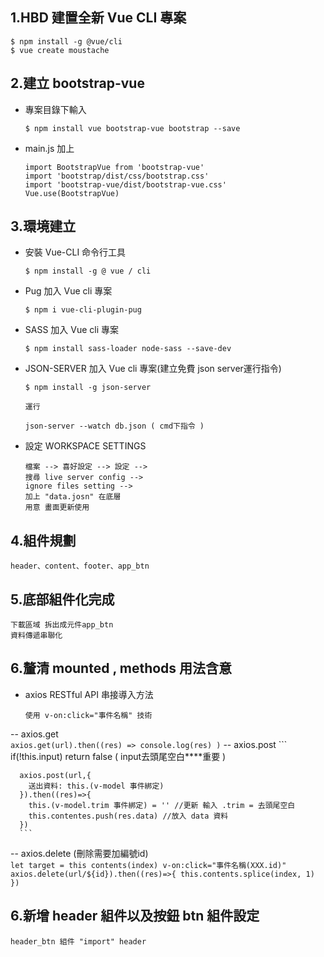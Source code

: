 ## 1.HBD 建置全新 Vue CLI 專案
  ```
  $ npm install -g @vue/cli 
  $ vue create moustache
  ```
## 2.建立 bootstrap-vue 
  - 專案目錄下輸入
    ```
    $ npm install vue bootstrap-vue bootstrap --save
    ```
  - main.js 加上
    ```
    import BootstrapVue from 'bootstrap-vue'
    import 'bootstrap/dist/css/bootstrap.css'
    import 'bootstrap-vue/dist/bootstrap-vue.css'
    Vue.use(BootstrapVue)
    ```
## 3.環境建立
  - 安裝 Vue-CLI 命令行工具
    ```
    $ npm install -g @ vue / cli
    ```
  - Pug 加入 Vue cli 專案
    ```
    $ npm i vue-cli-plugin-pug
    ```
  - SASS 加入 Vue cli 專案
    ```
    $ npm install sass-loader node-sass --save-dev
    ```
  - JSON-SERVER 加入 Vue cli 專案(建立免費 json server運行指令)
    ```
    $ npm install -g json-server

    運行

    json-server --watch db.json ( cmd下指令 )

    ```
  - 設定 WORKSPACE SETTINGS  
    ```
    檔案 --> 喜好設定 --> 設定 --> 
    搜尋 live server config --> 
    ignore files setting --> 
    加上 "data.josn" 在底層  
    用意 畫面更新使用
    ```
## 4.組件規劃
  ```
  header、content、footer、app_btn
  ```
## 5.底部組件化完成
  ```
  下載區域 拆出成元件app_btn
  資料傳遞串聯化
  ```
## 6.釐清 mounted , methods 用法含意
  - axios RESTful API 串接導入方法
    ```
    使用 v-on:click="事件名稱" 技術
    ```
  -- axios.get  
    ```
    axios.get(url).then((res) =>
      console.log(res)
    )
    ```
  -- axios.post
      ```
      if(!this.input) return false ( input去頭尾空白****重要 )

      axios.post(url,{
        送出資料: this.(v-model 事件綁定)
      }).then((res)=>{
        this.(v-model.trim 事件綁定) = '' //更新 輸入 .trim = 去頭尾空白
        this.contentes.push(res.data) //放入 data 資料
      })
      ```
  -- axios.delete (刪除需要加編號id)   
      ```
      let target = this contents(index)
      v-on:click="事件名稱(XXX.id)"
      axios.delete(url/${id}).then((res)=>{
        this.contents.splice(index, 1)
      })
      ```
## 6.新增 header 組件以及按鈕 btn 組件設定
  ```
  header_btn 組件 "import" header
  
  ```
